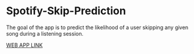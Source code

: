 # Spotify-Skip-Prediction

The goal of the app is to predict the likelihood of a user skipping any given song during a listening session.

[WEB APP LINK](https://spotify-skip-prediction.herokuapp.com/)
